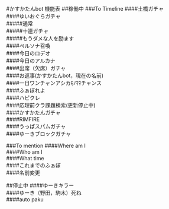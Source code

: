 #かすかたんbot 機能表
##稼働中
###To Timeline
####土橋ガチャ  
####ゆいおぐらガチャ  
#####通常  
#####十連ガチャ  
#####もうダメな人を励ます  
####ペルソナ召喚  
####今日のロデオ  
####今日のアルカナ  
####出席（欠席）ガチャ  
####お返事(かすかたんbot，現在の名前)  
####一日ワンチャンアシカﾓﾉﾏﾈチャンス  
####ふぁぼれよ  
####ハピクレ  
####応理前クラ課題検索(更新停止中)  
####かすかたんガチャ  
####RIMFIRE  
####うっぱスパムガチャ  
####ゆーきブロックガチャ  

###To mention
####Where am I  
####Who am I  
####What time  
####これまでのふぁぼ  
####名前変更  

##停止中
####ゆーきキラー  
####ゆーき（野田，駒木）死ね  
####auto paku  
